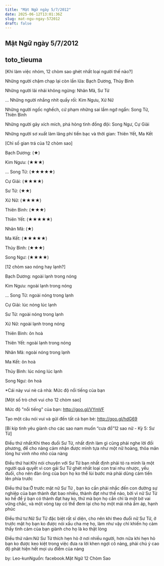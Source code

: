 ```yaml
---
title: "Mật Ngữ ngày 5/7/2012"
date: 2025-06-12T13:01:36Z
slug: mat-ngu-ngay-572012
draft: false
---
```


## Mật Ngữ ngày 5/7/2012

## toto_tieuma

[Khi làm việc nhóm, 12 chòm sao ghét nhất loại người thế nào?]

Những người chậm chạp lại còn lần lữa: Bạch Dương, Thủy Bình
 
Những người lải nhải không ngừng: Nhân Mã, Sư Tử
 
... Những người nhắng nhít quấy rối: Kim Ngưu, Xử Nữ
 
Những người ngốc nghếch, cứ phạm những sai lầm ngớ ngẩn: Song Tử, Thiên Bình
 
Những người gây xích mích, phá hỏng tình đồng đội: Song Ngư, Cự Giải
 
Những người sơ xuất làm lãng phí tiền bạc và thời gian: Thiên Yết, Ma Kết
 
 
[Chỉ số gian trá của 12 chòm sao]

Bạch Dương: (★)
 
Kim Ngưu: (★★★)
 
... Song Tử: (★★★★★)
 
Cự Giải: (★★★★)
 
Sư Tử: (★★)
 
Xử Nữ: (★★★★)
 
Thiên Bình: (★★★)
 
Thiên Yết: (★★★★★)
 
Nhân Mã: (★)
 
Ma Kết: (★★★★★)
 
Thủy Bình: (★★★)
 
Song Ngư: (★★★★)
 
 
[12 chòm sao nóng hay lạnh?]

Bạch Dương: ngoài lạnh trong nóng
 
Kim Ngưu: ngoài lạnh trong nóng
 
... Song Tử: ngoài nóng trong lạnh
 
Cự Giải: lúc nóng lúc lạnh
 
Sư Tử: ngoài nóng trong lạnh
 
Xử Nữ: ngoài lạnh trong nóng
 
Thiên Bình: ôn hoà
 
Thiên Yết: ngoài lạnh trong nóng
 
Nhân Mã: ngoài nóng trong lạnh
 
Ma Kết: ôn hoà
 
Thủy Bình: lúc nóng lúc lạnh
 
Song Ngư: ôn hoà
 
*Cái này vui nè cả nhà: Mức độ nổi tiếng của bạn
 
 
[Một số trò chơi vui cho 12 chòm sao]

Mức độ "nổi tiếng" của bạn: http://goo.gl/VYmVF
 
Tạo một câu nói vui và gửi đến tất cả bạn bè: http://goo.gl/hdG69
 
 
[Bí kíp tình yêu giành cho các sao nam muốn “cưa đổ”12 sao nữ - Kỳ 5: Sư Tử]​ 


Điều thứ nhất:Khi theo đuổi Sư Tử, nhất định làm gì cũng phải nghe lời đối phương, để cho nàng cảm nhận được mình tựa như một nữ hoàng, thỏa mãn lòng hư vinh nho ​nhỏ của nàng

Điều thứ hai:Khi nói chuyện với Sư Tử bạn nhất định phải tỏ ra mình là một người quả quyết vì con gái Sư Tử ghét nhất loại con trai nhu nhược, yếu đuối, cho nên đàn ông của bọn họ ko thể lùi bước mà phải dũng cảm tiến lên phía trước

Điều thứ ba:Ở trước mặt nữ Sư Tử , bạn ko cần phải nhắc đến con đường sự nghiệp của bạn thành đạt bao nhiêu, thành đạt như thế nào, bởi vì nữ Sư Tử ko hề để ý bạn có thành đạt hay ko, thứ mà bọn họ cần chỉ là một bờ vai vững chắc, và một vòng tay có thể đem lại cho họ một mái nhà ấm áp, hạnh phúc

Điều thứ tư:Nữ Sư Tử đặc biệt rất sĩ diện, cho nên khi theo đuổi nữ Sư Tử, ở trước mặt họ bạn ko được nói xấu cha mẹ họ, làm như vậy chỉ khiến họ cảm thấy tình cảm của bạn giành cho họ là ko thật lòng

Điều thứ năm:Nữ Sư Tử thích hẹn hò ở nơi nhiều người, hơn nữa khi hẹn hò bạn ko được keo kiệt trong việc đưa ra lời khen ngợi cô nàng, phải chú ý cao độ phát hiện hết mọi ưu điểm của nàng

by: Leo-kun​​Nguồn: facebook.Mật Ngữ 12 Chòm Sao